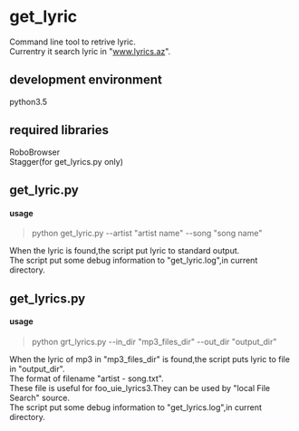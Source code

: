 # get_lyric
Command line tool to retrive lyric.  
Currentry it search lyric in "www.lyrics.az".  

## development environment
python3.5  

## required libraries
RoboBrowser  
Stagger(for get_lyrics.py only)

## get_lyric.py
#### usage
>python get_lyric.py --artist "artist name" --song "song name"

When the lyric is found,the script put lyric to standard output.  
The script put some debug information to "get_lyric.log",in current directory.

## get_lyrics.py
#### usage
>python grt_lyrics.py --in_dir "mp3_files_dir" --out_dir "output_dir"

When the lyric of mp3 in "mp3_files_dir" is found,the script puts lyric to file in "output_dir".  
The format of filename "artist - song.txt".  
These file is useful for foo_uie_lyrics3.They can be used by "local File Search" source.  
The script put some debug information to "get_lyrics.log",in current directory.

